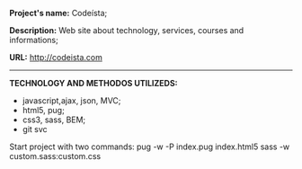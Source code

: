 **Project's name:** Codeísta;

**Description:** Web site about technology, services, courses and informations;

**URL:** http://codeista.com

---
**TECHNOLOGY AND METHODOS UTILIZEDS:**

* javascript,ajax, json, MVC; 
* html5, pug; 
* css3, sass, BEM;
* git svc 

Start project with two commands:
     pug -w -P index.pug index.html5
     sass -w custom.sass:custom.css

